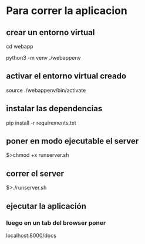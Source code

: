 # Para correr la aplicacion

## crear un entorno virtual

cd webapp

python3 -m venv ./webappenv

## activar el entorno virtual creado

source ./webappenv/bin/activate

## instalar las dependencias

pip install -r requirements.txt

## poner en modo ejecutable el server

$>chmod +x runserver.sh

## correr el server

$>./runserver.sh

## ejecutar la aplicación

### luego en un tab del browser poner

localhost:8000/docs

